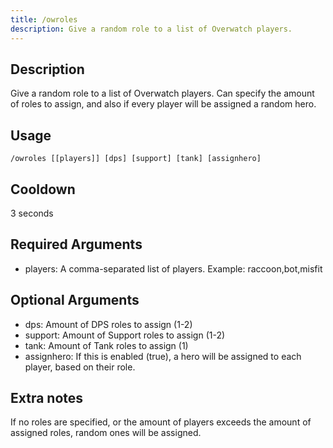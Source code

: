 ```yaml
---
title: /owroles
description: Give a random role to a list of Overwatch players.
---
```


## Description
Give a random role to a list of Overwatch players.
Can specify the amount of roles to assign, and also if every player will be assigned a random hero.

## Usage

`/owroles [[players]] [dps] [support] [tank] [assignhero]`

## Cooldown

3 seconds

## Required Arguments

- players: A comma-separated list of players. Example: raccoon,bot,misfit

## Optional Arguments

- dps: Amount of DPS roles to assign (1-2)
- support: Amount of Support roles to assign (1-2)
- tank: Amount of Tank roles to assign (1)
- assignhero: If this is enabled (true), a hero will be assigned to each player, based on their role.

## Extra notes

If no roles are specified, or the amount of players exceeds the amount of assigned roles, random ones will be assigned.